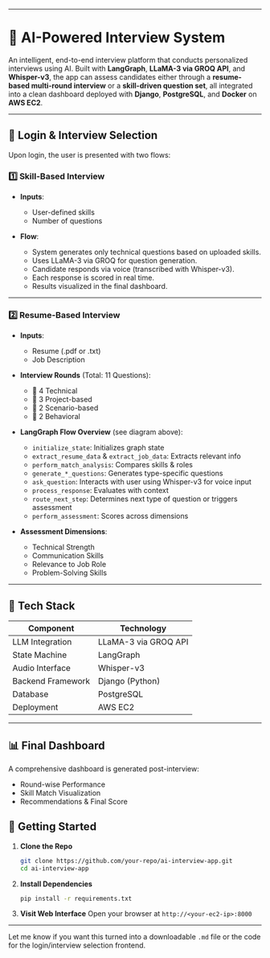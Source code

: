 

---

# 🧠 AI-Powered Interview System

An intelligent, end-to-end interview platform that conducts personalized interviews using AI. Built with **LangGraph**, **LLaMA-3 via GROQ API**, and **Whisper-v3**, the app can assess candidates either through a **resume-based multi-round interview** or a **skill-driven question set**, all integrated into a clean dashboard deployed with **Django**, **PostgreSQL**, and **Docker** on **AWS EC2**.

---

## 🔐 Login & Interview Selection

Upon login, the user is presented with two flows:

### 1️⃣ Skill-Based Interview

* **Inputs**:

  * User-defined skills
  * Number of questions

* **Flow**:

  * System generates only technical questions based on uploaded skills.
  * Uses LLaMA-3 via GROQ for question generation.
  * Candidate responds via voice (transcribed with Whisper-v3).
  * Each response is scored in real time.
  * Results visualized in the final dashboard.

---

### 2️⃣ Resume-Based Interview

* **Inputs**:

  * Resume (.pdf or .txt)
  * Job Description

* **Interview Rounds** (Total: 11 Questions):

  * 🔧 4 Technical
  * 🧪 3 Project-based
  * 🧠 2 Scenario-based
  * 💬 2 Behavioral

* **LangGraph Flow Overview** (see diagram above):

  * `initialize_state`: Initializes graph state
  * `extract_resume_data` & `extract_job_data`: Extracts relevant info
  * `perform_match_analysis`: Compares skills & roles
  * `generate_*_questions`: Generates type-specific questions
  * `ask_question`: Interacts with user using Whisper-v3 for voice input
  * `process_response`: Evaluates with context
  * `route_next_step`: Determines next type of question or triggers assessment
  * `perform_assessment`: Scores across dimensions

* **Assessment Dimensions**:

  * Technical Strength
  * Communication Skills
  * Relevance to Job Role
  * Problem-Solving Skills

---

## 🧰 Tech Stack

| Component         | Technology           |
| ----------------- | -------------------- |
| LLM Integration   | LLaMA-3 via GROQ API |
| State Machine     | LangGraph            |
| Audio Interface   | Whisper-v3           |
| Backend Framework | Django (Python)      |
| Database          | PostgreSQL           |
| Deployment        | AWS EC2              |

---

## 📊 Final Dashboard

A comprehensive dashboard is generated post-interview:

* Round-wise Performance
* Skill Match Visualization
* Recommendations & Final Score




## 🚀 Getting Started

1. **Clone the Repo**

   ```bash
   git clone https://github.com/your-repo/ai-interview-app.git
   cd ai-interview-app
   ```

2. **Install Dependencies**

   ```bash
   pip install -r requirements.txt
   ```



4. **Visit Web Interface**
   Open your browser at `http://<your-ec2-ip>:8000`

---

Let me know if you want this turned into a downloadable `.md` file or the code for the login/interview selection frontend.

